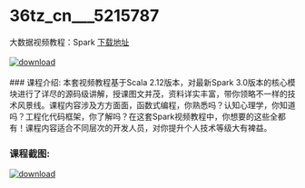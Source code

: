 # 36tz_cn___5215787
大数据视频教程：Spark
[下载地址](http://www.36tz.cn/article/5215787 "下载地址")
<br/></br>[![download](http://36tz.cn/muke_img/2020_10_2-65-300x218.png "下载地址")](http://www.36tz.cn/article/5215787 "下载地址")
<br/></br>### 课程介绍:
本套视频教程基于Scala 2.12版本，对最新Spark 3.0版本的核心模块进行了详尽的源码级讲解，授课图文并茂，资料详实丰富，带你领略不一样的技术风景线。课程内容涉及方方面面，函数式编程，你熟悉吗？认知心理学，你知道吗？工程化代码框架，你了解吗？在这套Spark视频教程中，你想要的这些全都有！课程内容适合不同层次的开发人员，对你提升个人技术等级大有裨益。

### 课程截图:
[![download](http://36tz.cn/muke_img/2020_10_1-69.png "下载地址")](http://www.36tz.cn/article/5215787 "下载地址")
